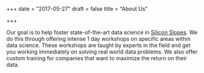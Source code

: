 +++
date = "2017-05-27"
draft = false
title = "About Us"

+++

Our goal is to help foster state-of-the-art data science in [Silicon Slopes](https://siliconslopes.com/). We do this through offering intense 1 day workshops on specific areas within data science. These workshops are taught by experts in the field and get you working immediately on solving real world data problems. We also offer custom training for companies that want to maximize the return on their data.